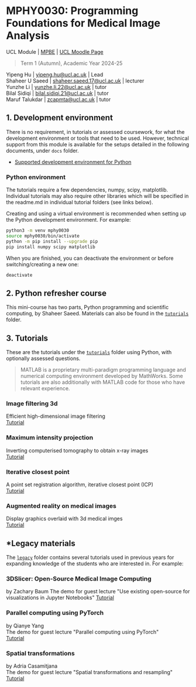 # MPHY0030: Programming Foundations for Medical Image Analysis 
UCL Module | [MPBE](https://www.ucl.ac.uk/medical-physics-biomedical-engineering/) | [UCL Moodle Page](https://moodle.ucl.ac.uk/course/view.php?id=44994)
>Term 1 (Autumn), Academic Year 2024-25  


Yipeng Hu       | yipeng.hu@ucl.ac.uk        | Lead   
Shaheer U Saeed | shaheer.saeed.17@ucl.ac.uk | lecturer  
Yunzhe Li       | yunzhe.li.22@ucl.ac.uk     | tutor  
Bilal Sidiqi    | bilal.sidiqi.21@ucl.ac.uk  | tutor  
Maruf Talukdar  | zcapmta@ucl.ac.uk          | tutor  


## 1. Development environment 
There is no requirement, in tutorials or assessed coursework, for what the development environment or tools that need to be used. However, technical support from this module is available for the setups detailed in the following documents, under `docs` folder.
- [Supported development environment for Python](./docs/dev_env_python.md)

### Python environment
The tutorials require a few dependencies, numpy, scipy, matplotlib. Individual tutorials may also require other libraries which will be specified in the readme.md in individual tutorial folders (see links below).

Creating and using a virtual environment is recommended when setting up the Python development environment. For example:
```bash
python3 -m venv mphy0030
source mphy0030/bin/activate
python -m pip install --upgrade pip
pip install numpy scipy matplotlib
```
When you are finished, you can deactivate the environment or before switching/creating a new one:
```bash
deactivate
```

## 2. Python refresher course
This mini-course has two parts, Python programming and scientific computing, by Shaheer Saeed. Materials can also be found in the [`tutorials`](./tutorials/) folder.


## 3. Tutorials
These are the tutorials under the [`tutorials`](./tutorials/) folder using Python, with optionally assessed questions.

>MATLAB is a proprietary multi-paradigm programming language and numerical computing environment developed by MathWorks. Some tutorials are also additionally with MATLAB code for those who have relevant experience. 


### Image filtering 3d
Efficient high-dimensional image filtering  
[Tutorial][image_filtering_3d]

[image_filtering_3d]: ./tutorials/image_filtering_3d/readme.md

### Maximum intensity projection 
Inverting computerised tomography to obtain x-ray images  
[Tutorial][maximum_intensity_projection]

[maximum_intensity_projection]: ./tutorials/maximum_intensity_projection/readme.md

### Iterative closest point 
A point set registration algorithm, iterative closest point (ICP)  
[Tutorial][iterative_closest_point]

[iterative_closest_point]: ./tutorials/iterative_closest_point/readme.md

### Augmented reality on medical images
Display graphics overlaid with 3d medical imges  
[Tutorial][augmented_reality]

[augmented_reality]: ./tutorials/augmented_reality/readme.md


## *Legacy materials
The [`legacy`](./tutorials/legacy/) folder contains several tutorials used in previous years for expanding knowledge of the students who are interested in. For example:  

### 3DSlicer: Open-Source Medical Image Computing
by Zachary Baum
The demo for guest lecture "Use existing open-source for visualizations in Jupyter Notebooks"
[Tutorial][3d_slicer_jupyter]

[3d_slicer_jupyter]: ./tutorials/legacy/3d_slicer_jupyter/readme.md

### Parallel computing using PyTorch
by Qianye Yang  
The demo for guest lecture "Parallel computing using PyTorch"  
[Tutorial][pytorch_parallel_computing]

[pytorch_parallel_computing]: ./tutorials/legacy/pytorch_parallel_computing/readme.md

### Spatial transformations
by Adria Casamitjana  
The demo for guest lecture "Spatial transformations and resampling"  
[Tutorial][spatial_transformations]

[spatial_transformations]: ./tutorials/legacy/spatial_transformations/readme.md
